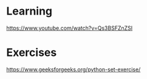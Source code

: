 # Learning

https://www.youtube.com/watch?v=Qs3BSFZnZSI


# Exercises

https://www.geeksforgeeks.org/python-set-exercise/